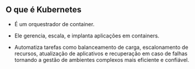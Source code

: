 ## O que é Kubernetes

* É um orquestrador de container.

* Ele gerencia, escala, e implanta aplicações em containers. </br>
* Automatiza tarefas como balanceamento de carga, escalonamento de recursos, atualização de aplicativos e recuperação em caso de falhas </br>
tornando a gestão de ambientes complexos mais eficiente e confiável.